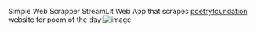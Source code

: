 Simple Web Scrapper StreamLit Web App that scrapes [poetryfoundation](https://www.poetryfoundation.org/) website for poem of the day
![image](https://github.com/Beehive324/WebScraper/assets/63168364/dfbeb28a-74ce-4561-ae6d-b1a5acf869e2)
